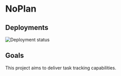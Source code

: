 # NoPlan

## Deployments

![Deployment status](https://github.com/ThorstenSauter/NoPlan/actions/workflows/deploy.yml/badge.svg)

## Goals

This project aims to deliver task tracking capabilities.
